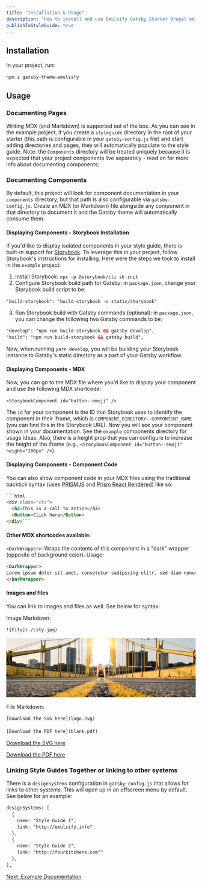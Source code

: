 ```yaml
---
title: "Installation & Usage"
description: "How to install and use Emulsify Gatsby Starter Drupal edition"
publishToStyleGuide: true
---
```


## Installation

In your project, run:

`npm i gatsby-theme-emulsify`

## Usage

### Documenting Pages

Writing MDX (and Markdown) is supported out of the box. As you can see in the example project, if you create a `styleguide` directory in the root of your starter (this path is configurable in your `gatsby-config.js` file) and start adding directories and pages, they will automatically populate to the style guide. Note: the `Components` directory will be treated uniquely because it is expected that your project components live separately - read on for more info about documenting components:

### Documenting Components

By default, this project will look for component documentation in your `components` directory, but that path is also configurable via `gatsby-config.js`. Create an MDX (or Markdown) file alongside any component in that directory to document it and the Gatsby theme will automatically consume them.

#### Displaying Components - Storybook Installation

If you'd like to display isolated components in your style guide, there is built-in support for [Storybook](https://storybook.js.org/). To leverage this in your project, follow Storybook's instructions for installing. Here were the steps we took to install in the `example` project:

1. Install Storybook: `npx -p @storybook/cli sb init`
2. Configure Storybook build path for Gatsby: in `package.json`, change your Storybook build script to be:

`"build-storybook": "build-storybook -o static/storybook"`

3. Run Storybook build with Gatsby commands (optional): in `package.json`, you can change the following two Gatsby commands to be:

```html
"develop": "npm run build-storybook && gatsby develop",
"build": "npm run build-storybook && gatsby build",
```

Now, when running `yarn develop`, you will be building your Storybook instance to Gatsby's static directory as a part of your Gatsby workflow. 

#### Displaying Components - MDX

Now, you can go to the MDX file where you'd like to display your component and use the following MDX shortcode:

`<StorybookComponent id="button--emoji" />`

The `id` for your component is the ID that Storybook uses to identify the component in their iframe, which is `COMPONENT_DIRECTORY--COMPONTENT_NAME` (you can find this in the Storybook URL). Now you will see your component shown in your documentation. See the `example` components directory for usage ideas. Also, there is a height prop that you can configure to increase the height of the iframe (e.g., `<StorybookComponent id="button--emoji" height="100px" />`).

#### Displaying Components - Component Code

You can also show component code in your MDX files using the traditional backtick syntax (uses [PRISMJS](https://github.com/PrismJS/prism) and [Prism React Rendered](https://github.com/FormidableLabs/prism-react-renderer)) like so:

```html
```html
<div class="cta">
  <h2>This is a call to action</h2>
  <Button>Click here</Button>
</div>```
```

#### Other MDX shortcodes available:

`<DarkWrapper>`: Wraps the contents of this component in a "dark" wrapper (opposite of background color). Usage:

```html
<DarkWrapper>
Lorem ipsum dolor sit amet, consetetur sadipscing elitr, sed diam nonumy eirmod tempor invidunt ut labore et dolore magna aliquyam erat, sed diam voluptua.
</DarkWrapper>
```

#### Images and files

You can link to images and files as well. See below for syntax:

Image Markdown:

```html
![City](./city.jpg)
```

![City](./city.jpg)

File Markdown:

```html
[Download the SVG here](logo.svg)

[Download the PDF here](blank.pdf)
```

[Download the SVG here](logo.svg)

[Download the PDF here](blank.pdf)

### Linking Style Guides Together or linking to other systems

There is a `designSystems` configuration in `gatsby-config.js` that allows for links to other systems. This will open up in an offscreen menu by default. See below for an example:

```html
designSystems: [
  {
    name: "Style Guide 1",
    link: "http://emulsify.info"
  },
  {
    name: "Style Guide 2",
    link: "http://fourkitchens.com""
  },
],
```

[Next: Example Documentation](/1-documentation/colors/)
